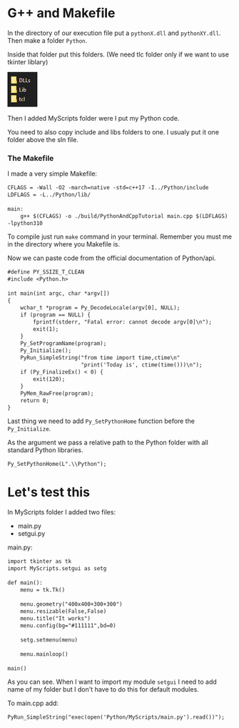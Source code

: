 # G++ and Makefile

In the directory of our execution file put a `pythonX.dll` and `pythonXY.dll`. Then make a folder `Python`.

Inside that folder put this folders. (We need tlc folder only if we want to use tkinter liblary)

![Project Python Folders](../doc/Folders.png)

Then I added MyScripts folder were I put my Python code.

You need to also copy include and libs folders to one. I usualy put it one folder above the sln file.

### The Makefile

I made a very simple Makefile:

```
CFLAGS = -Wall -O2 -march=native -std=c++17 -I../Python/include
LDFLAGS = -L../Python/lib/

main:
	g++ $(CFLAGS) -o ./build/PythonAndCppTutorial main.cpp $(LDFLAGS) -lpython310
```

To compile just run `make` command in your terminal.
Remember you must me in the directory where you Makefile is.

Now we can paste code from the official documentation of Python/api.

```
#define PY_SSIZE_T_CLEAN
#include <Python.h>

int main(int argc, char *argv[])
{
    wchar_t *program = Py_DecodeLocale(argv[0], NULL);
    if (program == NULL) {
        fprintf(stderr, "Fatal error: cannot decode argv[0]\n");
        exit(1);
    }
    Py_SetProgramName(program);
    Py_Initialize();
    PyRun_SimpleString("from time import time,ctime\n"
                       "print('Today is', ctime(time()))\n");
    if (Py_FinalizeEx() < 0) {
        exit(120);
    }
    PyMem_RawFree(program);
    return 0;
}
```

Last thing we need to add `Py_SetPythonHome` function before the `Py_Initialize`.

As the argument we pass a relative path to the Python folder with all standard Python libraries.

```
Py_SetPythonHome(L".\\Python");
```



# Let's test this

In MyScripts folder I added two files:
* main.py 
* setgui.py

main.py:
```
import tkinter as tk
import MyScripts.setgui as setg

def main():
    menu = tk.Tk()    

    menu.geometry("400x400+300+300")
    menu.resizable(False,False)
    menu.title("It works")
    menu.config(bg="#111111",bd=0)

    setg.setmenu(menu)

    menu.mainloop()

main()
```

As you can see. When I want to import my module `setgui` I need to add name of my folder but I don't have to do this for default modules.

To main.cpp add:

```
PyRun_SimpleString("exec(open('Python/MyScripts/main.py').read())");
```